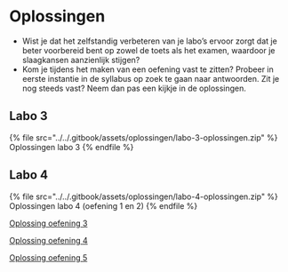 # Oplossingen

* Wist je dat het zelfstandig verbeteren van je labo’s ervoor zorgt dat je beter voorbereid bent op zowel de toets als het examen, waardoor je slaagkansen aanzienlijk stijgen?
* Kom je tijdens het maken van een oefening vast te zitten? Probeer in eerste instantie in de syllabus op zoek te gaan naar antwoorden. Zit je nog steeds vast? Neem dan pas een kijkje in de oplossingen.

## Labo 3

{% file src="../../.gitbook/assets/oplossingen/labo-3-oplossingen.zip" %}
Oplossingen labo 3
{% endfile %}

## Labo 4

{% file src="../../.gitbook/assets/oplossingen/labo-4-oplossingen.zip" %}
Oplossingen labo 4 (oefening 1 en 2)
{% endfile %}


[Oplossing oefening 3](https://codepen.io/phillslevin/pen/rNXMLNd)

[Oplossing oefening 4](https://codepen.io/phillslevin/pen/eYqdzvK)

[Oplossing oefening 5](https://codepen.io/phillslevin/pen/KKOgMBR)

